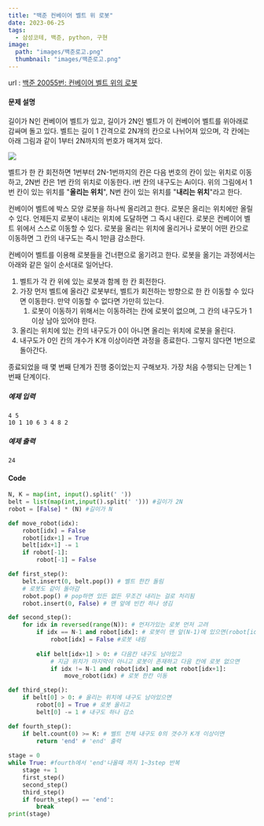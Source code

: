```yaml
---
title: "백준 컨베이어 벨트 위 로봇"
date: 2023-06-25
tags:
  - 삼성코테, 백준, python, 구현
image:
  path: "images/백준로고.png"
  thumbnail: "images/백준로고.png"
---
```


url : [백준 20055번: 컨베이어 벨트 위의 로봇](https://www.acmicpc.net/problem/20055)
#### 문제 설명
길이가 N인 컨베이어 벨트가 있고, 길이가 2N인 벨트가 이 컨베이어 벨트를 위아래로 감싸며 돌고 있다. 벨트는 길이 1 간격으로 2N개의 칸으로 나뉘어져 있으며, 각 칸에는 아래 그림과 같이 1부터 2N까지의 번호가 매겨져 있다.

![](https://upload.acmicpc.net/396139ea-9079-4115-9a00-446865434900/-/preview/)

벨트가 한 칸 회전하면 1번부터 2N-1번까지의 칸은 다음 번호의 칸이 있는 위치로 이동하고, 2N번 칸은 1번 칸의 위치로 이동한다. i번 칸의 내구도는 Ai이다. 위의 그림에서 1번 칸이 있는 위치를 "**올리는 위치**", N번 칸이 있는 위치를 "**내리는 위치**"라고 한다.

컨베이어 벨트에 박스 모양 로봇을 하나씩 올리려고 한다. 로봇은 올리는 위치에만 올릴 수 있다. 언제든지 로봇이 내리는 위치에 도달하면 그 즉시 내린다. 로봇은 컨베이어 벨트 위에서 스스로 이동할 수 있다. 로봇을 올리는 위치에 올리거나 로봇이 어떤 칸으로 이동하면 그 칸의 내구도는 즉시 1만큼 감소한다.

컨베이어 벨트를 이용해 로봇들을 건너편으로 옮기려고 한다. 로봇을 옮기는 과정에서는 아래와 같은 일이 순서대로 일어난다.

1.  벨트가 각 칸 위에 있는 로봇과 함께 한 칸 회전한다.
2.  가장 먼저 벨트에 올라간 로봇부터, 벨트가 회전하는 방향으로 한 칸 이동할 수 있다면 이동한다. 만약 이동할 수 없다면 가만히 있는다.
    1.  로봇이 이동하기 위해서는 이동하려는 칸에 로봇이 없으며, 그 칸의 내구도가 1 이상 남아 있어야 한다.
3.  올리는 위치에 있는 칸의 내구도가 0이 아니면 올리는 위치에 로봇을 올린다.
4.  내구도가 0인 칸의 개수가 K개 이상이라면 과정을 종료한다. 그렇지 않다면 1번으로 돌아간다.

종료되었을 때 몇 번째 단계가 진행 중이었는지 구해보자. 가장 처음 수행되는 단계는 1번째 단계이다.

##### 예제 입력
    4 5
    10 1 10 6 3 4 8 2

##### 예제 출력
    24


#### Code
```python
N, K = map(int, input().split(' '))
belt = list(map(int,input().split(' '))) #길이가 2N
robot = [False] * (N) #길이가 N

def move_robot(idx):
    robot[idx] = False
    robot[idx+1] = True
    belt[idx+1] -= 1
    if robot[-1]:
        robot[-1] = False

def first_step():
    belt.insert(0, belt.pop()) # 벨트 한칸 돌림
    # 로봇도 같이 돌아감
    robot.pop() # pop하면 있든 없든 무조건 내리는 걸로 처리됨
    robot.insert(0, False) # 맨 앞에 빈칸 하나 생김

def second_step():
    for idx in reversed(range(N)): # 먼저가있는 로봇 먼저 고려
        if idx == N-1 and robot[idx]: # 로봇이 맨 앞(N-1)에 있으면(robot[idx])
            robot[idx] = False #로봇 내림 
        
        elif belt[idx+1] > 0: # 다음칸 내구도 남아있고
	        # 지금 위치가 마지막이 아니고 로봇이 존재하고 다음 칸에 로봇 없으면
            if idx != N-1 and robot[idx] and not robot[idx+1]:
                move_robot(idx) # 로봇 한칸 이동

def third_step():
    if belt[0] > 0: # 올리는 위치에 내구도 남아있으면 
        robot[0] = True # 로봇 올리고
        belt[0] -= 1 # 내구도 하나 감소

def fourth_step():
    if belt.count(0) >= K: # 벨트 전체 내구도 0의 갯수가 K개 이상이면
        return 'end' # 'end' 출력
    
stage = 0
while True: #fourth에서 'end'나올때 까지 1~3step 반복
    stage += 1
    first_step() 
    second_step()
    third_step()
    if fourth_step() == 'end':
        break
print(stage)
```
